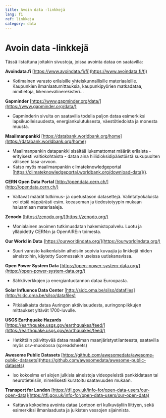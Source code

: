 ```yaml
---
title: Avoin data -linkkejä
lang: fi
ref: linkkeja
category: data
---
```


# Avoin data -linkkejä

Tässä listattuna joitakin sivustoja, joissa avointa dataa on saatavilla:

**Avoindata.fi** [https://www.avoindata.fi/fi](https://www.avoindata.fi/fi)

- Kotimainen varasto erilaisille yhteiskunnallisille materiaaleille. Kaupunkien ilmanlaatumittauksia, kaupunkipyörien matkadataa, nimitietoja, liikennevälinerekisteri…

**Gapminder** [https://www.gapminder.org/data/](https://www.gapminder.org/data/)

- Gapminderin sivulta on saatavilla todella paljon dataa esimerkiksi lapsikuolleisuudesta, energiankulutuksesta, väestötiedoista ja monesta muusta.

**Maailmanpankki** [https://databank.worldbank.org/home](https://databank.worldbank.org/home)

- Maailmanpankin datapankki sisältää lukemattomat määrät erilaista - erityisesti valtiokohtaista - dataa aina hiilidioksidipäästöistä sukupuolten väliseen tasa-arvoon.
- Katso myös maailmanpankin climateknowledgeportal [https://climateknowledgeportal.worldbank.org/download-data]().

**CERN Open Data Portal** [http://opendata.cern.ch/](http://opendata.cern.ch/)

- Valtavat määrät tutkimus- ja opetustason datasettejä. Valintatyökaluista voi etsiä näppärästi esim. koeaseman ja tiedostotyypin mukaan haluamiaan materiaaleja.

**Zenodo** [https://zenodo.org/](https://zenodo.org/)

- Monialainen avoimen tutkimusdatan hakemistopalvelu. Luotu ja ylläpidetty CERN:n ja OpenAIRE:n toimesta.

**Our World in Data** [https://ourworldindata.org/](https://ourworldindata.org/)

- Suuri varasto kaikenlaisiin aiheisiin sopivia kuvaajia ja linkkejä niiden aineistoihin, käytetty Suomessakin useissa uutiskanavissa.

**Open Power System Data** [https://open-power-system-data.org/](https://open-power-system-data.org/)

- Sähköverkkojen ja energiantuotannon dataa Euroopasta.

**Solar Influence Data Center** [http://sidc.oma.be/silso/datafiles](http://sidc.oma.be/silso/datafiles)

- Pitkäaikaista dataa Auringon aktiivisuudesta, auringonpilkkujen mittaukset yltävät 1700-luvulle.

**USGS Earthquake Hazards** [https://earthquake.usgs.gov/earthquakes/feed/](https://earthquake.usgs.gov/earthquakes/feed/)

- Hetkittäin päivittyvää dataa maailman maanjäristystilanteesta, saatavilla myös csv-muodossa (spreadsheets)

**Awesome Public Datasets** [https://github.com/awesomedata/awesome-public-datasets](https://github.com/awesomedata/awesome-public-datasets)

- Iso kokoelma eri alojen julkisia aineistoja videopeleistä pankkidataan tai neurotieteisiin, nimellisesti kuratoitu saatavuuden mukaan.


**Transport for London** [https://tfl.gov.uk/info-for/open-data-users/our-open-data](https://tfl.gov.uk/info-for/open-data-users/our-open-data)

- Kattava kokoelma avointa dataa Lontoon eri kulkuväyliin liittyen, sekä esimerkiksi ilmanlaadusta ja julkisten vessojen sijainnista.
